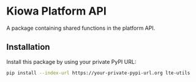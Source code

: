 # Kiowa Platform API 

A package containing shared functions in the platform API. 

## Installation

Install this package by using your private PyPI URL:

```bash
pip install --index-url https://your-private-pypi-url.org lte-utils
